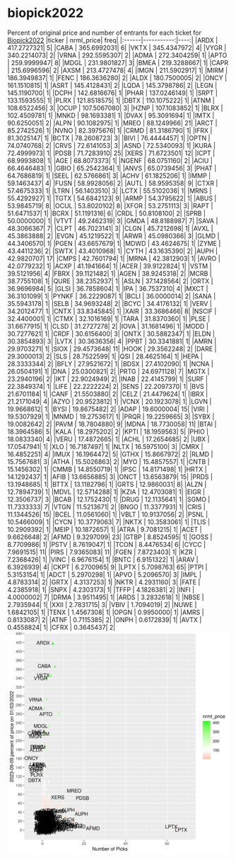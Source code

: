 # biopick2022
Percent of original price and number of entrants for each ticket for [Biopick2022](https://twitter.com/hashtag/Biopick2022)
|ticker |  nrml_price| freq|
|:------|-----------:|----:|
|ARDX   | 417.2727321|    5|
|CABA   | 365.6992031|    6|
|VKTX   | 345.4347972|    4|
|VYGR   | 340.2214073|    2|
|VRNA   | 292.5595307|    2|
|ADMA   | 272.3404259|    1|
|APTO   | 259.9999947|    8|
|MDGL   | 231.9801827|    3|
|BMEA   | 219.3288667|    1|
|CAPR   | 215.6996596|    2|
|AXSM   | 213.4727478|    4|
|IMGN   | 211.5902917|    1|
|MIRM   | 186.3949837|    1|
|FENC   | 186.3636280|    2|
|ALDX   | 180.7500005|    2|
|ONCY   | 161.1510815|    1|
|ASRT   | 145.4128431|    2|
|LQDA   | 145.3798786|    2|
|LEGN   | 145.1190700|    1|
|DCPH   | 142.6816676|    1|
|PHAR   | 137.0246149|    1|
|SRPT   | 133.1593555|    1|
|PLRX   | 121.8518575|    1|
|DBTX   | 110.1075222|    1|
|ATNM   | 108.6522456|    3|
|OCUP   | 107.5067080|    3|
|HZNP   | 107.1083852|    1|
|BLRX   | 102.4509781|    1|
|MNKD   |  98.1693381|    1|
|DVAX   |  95.3091694|    1|
|IMTX   |  90.6250051|    2|
|ALPN   |  90.1082975|    1|
|MREO   |  88.1249966|   21|
|ARCT   |  85.2742526|    1|
|NVNO   |  82.3975676|    1|
|CRMD   |  81.3186790|    1|
|IFRX   |  81.3025147|    1|
|BCTX   |  78.2608723|    3|
|BIVI   |  76.4444457|    1|
|OPTN   |  74.0740768|    2|
|CRVS   |  72.6141053|    3|
|ASND   |  72.5340093|    1|
|KURA   |  72.4999973|    1|
|PDSB   |  71.7283910|   25|
|XERS   |  71.6723501|   12|
|ICPT   |  68.9993808|    1|
|AGE    |  68.8073373|    1|
|NGENF  |  68.0751160|    2|
|ACIU   |  66.4646483|    1|
|GBIO   |  65.2542364|    1|
|ANVS   |  65.0739456|    3|
|PHAT   |  64.7686819|    1|
|SEEL   |  62.5766861|    3|
|ACHV   |  61.1825206|    1|
|IMMP   |  59.1463437|    4|
|FUSN   |  58.9928056|    2|
|AUTL   |  58.9595358|    9|
|CTXR   |  57.4675333|    1|
|LTRN   |  56.1403510|    3|
|LCTX   |  55.5102036|    1|
|MRNS   |  55.4292927|    1|
|TGTX   |  54.6842123|    9|
|ARMP   |  54.3795622|    1|
|ABUS   |  53.9845719|    8|
|OCUL   |  53.8020102|    8|
|XFOR   |  53.2751113|    3|
|RAPT   |  51.6471537|    1|
|BCRX   |  51.1191316|    6|
|CRDL   |  50.8108100|    2|
|SPRB   |  50.0000000|    1|
|VTVT   |  49.2462319|    3|
|GMDA   |  48.8188987|    7|
|SAVA   |  48.3066367|    7|
|CLPT   |  46.7023141|    3|
|CLGN   |  45.7212698|    1|
|AVXL   |  45.3863888|    2|
|EVGN   |  45.1219522|    1|
|ARWR   |  45.0980366|    3|
|GLMD   |  44.3406570|    1|
|PGEN   |  43.6657679|    1|
|MDWD   |  43.4624675|    1|
|ZYME   |  43.4411236|    2|
|SWTX   |  43.4010968|    1|
|CYTH   |  43.1635390|    2|
|AUPH   |  42.9820707|   17|
|CMPS   |  42.7601794|    1|
|MRNA   |  42.3812903|    1|
|AVRO   |  42.0779232|    1|
|ACXP   |  41.1941664|    1|
|ACER   |  39.9122824|    1|
|VSTM   |  39.5121956|    4|
|FBRX   |  39.1121482|    1|
|AGEN   |  38.9245318|    2|
|MCRB   |  38.7755108|    1|
|QURE   |  38.2352937|    1|
|ASLN   |  37.1428564|    2|
|ORTX   |  36.9696984|    5|
|GLSI   |  36.7858604|    1|
|IPA    |  36.7537310|    4|
|MXCT   |  36.3101099|    1|
|PYNKF  |  36.2229087|    1|
|BCLI   |  36.0000014|    2|
|SANA   |  35.5943178|    1|
|SELB   |  34.9693248|    2|
|BCYC   |  34.4176132|    1|
|VERV   |  34.2012477|    1|
|CNTX   |  33.8345845|    1|
|XAIR   |  33.3686466|    8|
|NSCIF  |  32.4400001|    1|
|CTMX   |  32.1016169|    1|
|TARA   |  31.8370360|    1|
|PLSE   |  31.6677915|    1|
|CLSD   |  31.2727278|    2|
|IOVA   |  31.1681496|    1|
|MODD   |  30.7277621|    1|
|CRDF   |  30.6156400|    3|
|ONTX   |  30.5882347|    1|
|ELDN   |  30.3854893|    3|
|LVTX   |  30.3636356|    4|
|PPBT   |  30.3341881|    1|
|AMRN   |  29.9703271|    1|
|SIOX   |  29.4573648|   11|
|HOOK   |  29.3562248|    2|
|DARE   |  29.3000013|    2|
|SLS    |  28.7522599|    1|
|QSI    |  28.4625164|    1|
|HEPA   |  28.3333344|    2|
|BFLY   |  27.9521672|    1|
|BDSX   |  27.4102090|    1|
|NCNA   |  26.0504191|    1|
|DNA    |  25.0300821|    2|
|PRTG   |  24.6971128|    7|
|MGTX   |  23.2940196|    2|
|IKT    |  22.9024949|    2|
|INAB   |  22.4145799|    1|
|SURF   |  22.3849374|    1|
|LIFE   |  22.2222224|    2|
|SENS   |  22.2097370|    1|
|BVS    |  21.6701184|    1|
|CANF   |  21.5503880|    2|
|CELZ   |  21.4479624|    1|
|IBRX   |  21.2171049|    4|
|AZYO   |  20.9523812|    1|
|VCNX   |  20.1923078|    1|
|LGVN   |  19.9668612|    1|
|BYSI   |  19.8675482|    2|
|ADAP   |  19.6000004|   15|
|VIRI   |  19.5307929|    1|
|MNMD   |  19.2753617|    1|
|PRQR   |  19.2259665|    3|
|SYBX   |  19.0082642|    2|
|PAVM   |  18.7804880|    9|
|MDNA   |  18.7730058|   11|
|BTAI   |  18.3964586|    5|
|KALA   |  18.2975202|    2|
|KPTI   |  18.1959563|    5|
|PHIO   |  18.0833340|    4|
|VERU   |  17.4872665|    1|
|ACHL   |  17.2654685|    2|
|UBX    |  17.0547941|    1|
|XLO    |  16.7187497|    1|
|NLTX   |  16.5975100|    3|
|CMRX   |  16.4852251|    4|
|IMUX   |  16.1964472|    5|
|GTHX   |  15.8667972|    2|
|RLMD   |  15.7567681|    3|
|ATHA   |  15.5026863|    2|
|MYO    |  15.4857557|    1|
|CNTB   |  15.1456302|    1|
|CMMB   |  14.8550719|    1|
|IPSC   |  14.8171498|    1|
|HRTX   |  14.1292437|    1|
|AFIB   |  13.6656885|    3|
|ONCT   |  13.6563879|   15|
|PRDS   |  13.1948685|    1|
|BTTX   |  13.1182796|    1|
|GRTS   |  12.9860031|    8|
|ALZN   |  12.7894739|    1|
|MDVL   |  12.5714288|    1|
|KZIA   |  12.4703081|    1|
|EIGR   |  12.3506737|    3|
|BCAB   |  12.1752430|    1|
|DRUG   |  12.1135641|    1|
|SGMO   |  11.7333333|    7|
|VTGN   |  11.5213671|    2|
|BNGO   |  11.3377931|    1|
|CRIS   |  11.1344526|   15|
|BCEL   |  11.0561060|    1|
|VBLT   |  10.9137056|    2|
|PSNL   |  10.5466009|    1|
|CYCN   |  10.3779063|    7|
|NKTX   |  10.3583061|    1|
|TLIS   |  10.2909392|    1|
|MEIP   |  10.1872657|    1|
|ATRA   |   9.7081215|    1|
|ACET   |   9.6626648|    2|
|AFMD   |   9.3297099|   23|
|GTBP   |   8.8524595|    1|
|GOSS   |   8.7709986|    1|
|PSTV   |   8.7619047|    1|
|TCON   |   8.4476534|    6|
|CYCC   |   7.9691515|   11|
|PIRS   |   7.9365083|   11|
|FGEN   |   7.8723403|    1|
|KZR    |   7.2368426|    1|
|VINC   |   6.9676154|    1|
|BNTC   |   6.9151322|    1|
|ARAV   |   6.3926939|    4|
|CKPT   |   6.2700965|    9|
|LPTX   |   5.7098763|   65|
|PTPI   |   5.3153154|    1|
|ADCT   |   5.2970298|    1|
|APVO   |   5.2096570|    3|
|IMPL   |   4.8783314|    2|
|GRTX   |   4.3137253|    1|
|NKTR   |   4.2931160|    3|
|FATE   |   4.2385918|    1|
|SNPX   |   4.2303173|    1|
|TFFP   |   4.1826381|    2|
|INFI   |   4.0000002|    7|
|DRMA   |   3.9511495|    1|
|ARDS   |   3.2832618|    1|
|NBSE   |   2.7935944|    1|
|XXII   |   2.7831715|    3|
|VBIV   |   1.7094019|    2|
|NUWE   |   1.6842105|    1|
|TENX   |   1.4567308|    1|
|OPGN   |   0.9950000|    1|
|AMRS   |   0.8133087|    2|
|ATNF   |   0.7115385|    2|
|ONPH   |   0.6172839|    1|
|AVTX   |   0.4558824|    1|
|CFRX   |   0.3645437|    2|
![retvspicks](biopicks.png?raw=true)
